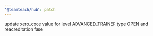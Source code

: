 ```yaml
---
'@teamteach/hub': patch
---
```


update xero_code value for level ADVANCED_TRAINER type OPEN and reacreditation fase
